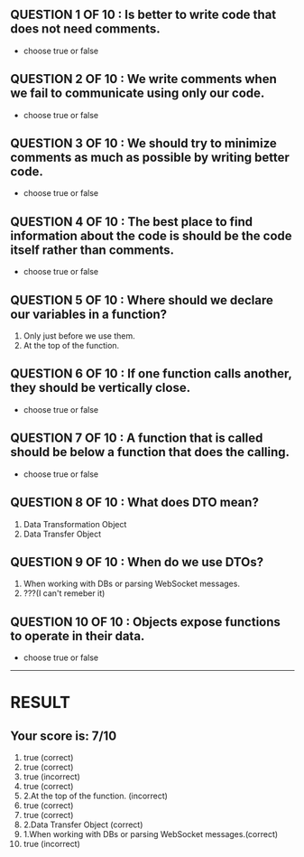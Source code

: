 ## QUESTION 1 OF 10 : Is better to write code that does not need comments.
 - choose true or false

## QUESTION 2 OF 10 : We write comments when we fail to communicate using only our code.
 - choose true or false 

## QUESTION 3 OF 10 : We should try to minimize comments as much as possible by writing better code.
 - choose true or false 

## QUESTION 4 OF 10 : The best place to find information about the code is should be the code itself rather than comments.
 - choose true or false   

## QUESTION 5 OF 10 : Where should we declare our variables in a function?

1. Only just before we use them.
2. At the top of the function.

## QUESTION 6 OF 10 : If one function calls another, they should be vertically close.
 - choose true or false   

## QUESTION 7 OF 10 : A function that is called should be below a function that does the calling.
 - choose true or false   

## QUESTION 8 OF 10 : What does DTO mean?
1. Data Transformation Object 
2. Data Transfer Object


## QUESTION 9 OF 10 : When do we use DTOs?
1. When working with DBs or parsing WebSocket messages.
2. ???(I can't remeber it)


## QUESTION 10 OF 10 : Objects expose functions to operate in their data.
 - choose true or false   


---
# RESULT
## Your score is: 7/10
1. true (correct)
2. true (correct)
3. true (incorrect)
4. true (correct)
5. 2.At the top of the function. (incorrect)
6. true (correct)
7. true (correct)
8. 2.Data Transfer Object (correct)
9.  1.When working with DBs or parsing WebSocket messages.(correct)
10. true (incorrect)